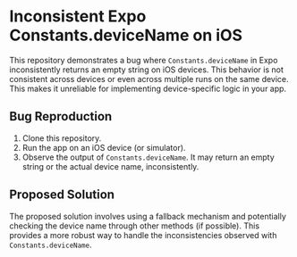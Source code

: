 # Inconsistent Expo Constants.deviceName on iOS

This repository demonstrates a bug where `Constants.deviceName` in Expo inconsistently returns an empty string on iOS devices. This behavior is not consistent across devices or even across multiple runs on the same device. This makes it unreliable for implementing device-specific logic in your app.

## Bug Reproduction

1. Clone this repository.
2. Run the app on an iOS device (or simulator). 
3. Observe the output of `Constants.deviceName`. It may return an empty string or the actual device name, inconsistently. 

## Proposed Solution

The proposed solution involves using a fallback mechanism and potentially checking the device name through other methods (if possible).  This provides a more robust way to handle the inconsistencies observed with `Constants.deviceName`.